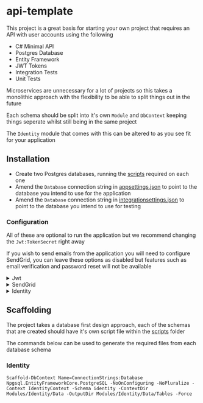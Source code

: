 # api-template

This project is a great basis for starting your own project that requires an API with user accounts using the following

- C# Minimal API
- Postgres Database
- Entity Framework
- JWT Tokens
- Integration Tests
- Unit Tests

Microservices are unnecessary for a lot of projects so this takes a monolithic approach with the flexibility to be able to split things out in the future 

Each schema should be split into it's own `Module` and `DbContext` keeping things seperate whilst still being in the same project

The `Identity` module that comes with this can be altered to as you see fit for your application

## Installation

- Create two Postgres databases, running the [scripts](scripts) required on each one
- Amend the `Database` connection string in [appsettings.json](Api/appsettings.json) to point to the database you intend to use for the application
- Amend the `Database` connection string in [integrationsettings.json](Api.Tests/integrationsettings.json) to point to the database you intend to use for testing

### Configuration

All of these are optional to run the application but we recommend changing the `Jwt:TokenSecret` right away

If you wish to send emails from the application you will need to configure SendGrid, you can leave these options as disabled but features such as email verification and password reset will not be available

<details>
  <summary>Jwt</summary>

`TokenSecret` - Your own secret for signing the token

`Issuer` - The issuer that is assigned to the token

`Audience` - The audience that is assigned to the token

`TokenExpiryMinutes` - How many minutes the token is valid for

`RefreshExpiryHours` - How many hours the refresh token is valid for

</details>

<details>
  <summary>SendGrid</summary>

`ApiKey` - API Key for your SendGrid application

`Email` - A verified sender email in your SendGrid

`Name` - The verified sender name against the email in your SendGrid

`VerificationLinkTemplateId` - A Dynamic Template Id - Add a button to the template and set the button url to {{url}}

`EmailChangedTemplateId` - A Dynamic Template Id - Place {{newEmail}} somewhere within the template

`ResetLinkTemplateId` - A Dynamic Template Id - Add a button to the template and set the button url to {{url}}

`ResetUrl` - A link to your frontend that will provide you with the code to reset

</details>

<details>
  <summary>Identity</summary>

`VerificationRequired` - A user must be verified in order to login

`VerificationExpiryHours` - How many hours the verification link is valid for

`VerificationRedirectUrlSuccess` - A link to your frontend to show that the user was verified

`VerificationRedirectUrlFail` - A link to your frontend to show that the user wasn't verified

`ResetExpiryHours` - How many hours the reset link is valid for

</details>

## Scaffolding

The project takes a database first design approach, each of the schemas that are created should have it's own script file within the [scripts](scripts) folder

The commands below can be used to generate the required files from each database schema

### Identity

```
Scaffold-DbContext Name=ConnectionStrings:Database Npgsql.EntityFrameworkCore.PostgreSQL -NoOnConfiguring -NoPluralize -Context IdentityContext -Schema identity -ContextDir Modules/Identity/Data -OutputDir Modules/Identity/Data/Tables -Force
```

